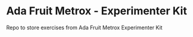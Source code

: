 # Ada Fruit Metrox - Experimenter Kit

Repo to store exercises from Ada Fruit Metrox Experimenter Kit